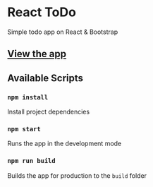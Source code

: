 # React ToDo
Simple todo app on React & Bootstrap

## [View the app](https://modesnero.github.io/todo-react/)

## Available Scripts

### `npm install`
Install project dependencies

### `npm start`
Runs the app in the development mode

### `npm run build`
Builds the app for production to the `build` folder
